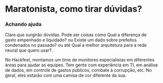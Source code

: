 # Maratonista, como tirar dúvidas?

### Achando ajuda
Claro que surgirão dúvidas. Pode ser coisas como Qual a diferença de gasto empenhado e liquidado? ou Existe um dado sobre prefeitos condenados no passado? ou até Qual a melhor arquitetura para a rede neural que quero usar?.

No Hackfest, montamos um time de monitores especialistas em diferentes áreas para ajudar as equipes. Tem gente com experiência em TI, em análise de dados, em controle de gastos públicos, combate à corrupção, etc. No geral, eles estarão com uma camisa de cor diferente da sua.